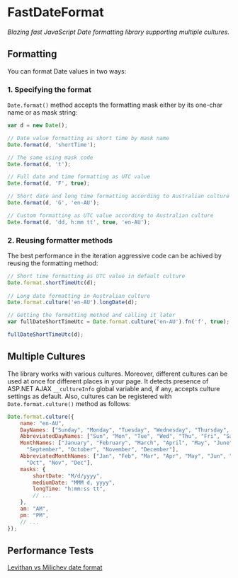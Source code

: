 # FastDateFormat


_Blazing fast JavaScript Date formatting library supporting multiple cultures._

## Formatting

You can format Date values in two ways:

### 1. Specifying the format

`Date.format()` method accepts the formatting mask either by its one-char name or as mask string:

```javascript
var d = new Date();

// Date value formatting as short time by mask name
Date.format(d, 'shortTime');

// The same using mask code
Date.format(d, 't');

// Full date and time formatting as UTC value
Date.format(d, 'F', true);

// Short date and long time formatting according to Australian culture
Date.format(d, 'G', 'en-AU');

// Custom formatting as UTC value according to Australian culture
Date.format(d, 'dd, h:mm tt', true, 'en-AU');
```

### 2. Reusing formatter methods

The best performance in the iteration aggressive code can be achived by reusing the formatting method:

```javascript
// Short time formatting as UTC value in default culture
Date.format.shortTimeUtc(d);
	
// Long date formatting in Australian culture
Date.format.culture('en-AU').longDate(d);

// Getting the formatting method and calling it later
var fullDateShortTimeUtc = Date.format.culture('en-AU').fn('f', true);

fullDateShortTimeUtc(d);
```

## Multiple Cultures

The library works with various cultures. Moreover, different cultures can be used at once for different places in your page.
It detects presence of ASP.NET AJAX `__cultureInfo` global variable and, if any, accepts culture settings as default.
Also, cultures can be registered with `Date.format.culture()` method as follows:

```javascript
Date.format.culture({
	name: "en-AU",
	DayNames: ["Sunday", "Monday", "Tuesday", "Wednesday", "Thursday", "Friday", "Saturday"],
	AbbreviatedDayNames: ["Sun", "Mon", "Tue", "Wed", "Thu", "Fri", "Sat"],
	MonthNames: ["January", "February", "March", "April", "May", "June", "July", "August",
	  "September", "October", "November", "December"],
	AbbreviatedMonthNames: ["Jan", "Feb", "Mar", "Apr", "May", "Jun", "Jul", "Aug", "Sep",
	  "Oct", "Nov", "Dec"],
	masks: {
		shortDate: "M/d/yyyy",
		mediumDate: "MMM d, yyyy",
		longTime: "h:mm:ss tt",
		// ...
	},
	am: "AM",
	pm: "PM",
	// ...
});
```


## Performance Tests

[Levithan vs Milichev date format](http://jsperf.com/levithan-vs-milichev-date-format)


